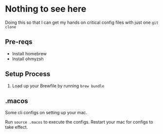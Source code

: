 # Nothing to see here

Doing this so that I can get my hands on critical config files with just one `git clone`

## Pre-reqs

- Install homebrew
- Install ohmyzsh

## Setup Process

1. Load up your Brewfile by running `brew bundle` 

## .macos

Some cli configs on setting up your mac. 

Run `source .macos` to execute the configs. Restart your mac for configs to take effect.
